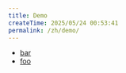 ```yaml
---
title: Demo
createTime: 2025/05/24 00:53:41
permalink: /zh/demo/
---
```


- [bar](./bar.md)
- [foo](./foo.md)
